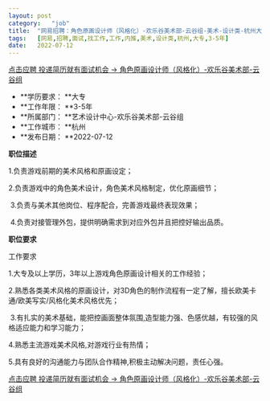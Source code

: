 ```yaml
---
layout:	post
category:	"job"
title:	"网易招聘：角色原画设计师（风格化）-欢乐谷美术部-云谷组-美术-设计类-杭州大专3-5年"
tags:	[网易,招聘,面试,找工作,工作,内推,美术,设计类,杭州,大专,3-5年]
date:	2022-07-12
---
```


[点击应聘 投递简历就有面试机会 ->  角色原画设计师（风格化）-欢乐谷美术部-云谷组](http://mobile.bole.netease.com/bole/boleDetail?id=39034&employeeId=346f03c3cda5f04c&key=all)



- **学历要求： **大专
- **工作年限： **3-5年
- **所属部门： **艺术设计中心-欢乐谷美术部-云谷组
- **工作城市： **杭州
- **发布日期： **2022-07-12



**职位描述**

1.负责游戏前期的美术风格和原画设定； 

2.负责游戏中的角色美术设计，角色美术风格制定，优化原画细节；

 3.负责与美术其他岗位、程序配合，完善游戏最终表现效果；

 4.负责对接管理外包，提供明确需求到对应外包并且把控好输出品质。



**职位要求**

工作要求

1.大专及以上学历，3年以上游戏角色原画设计相关的工作经验； 

2.熟悉各类美术风格的原画设计，对3D角色的制作流程有一定了解，擅长欧美卡通/欧美写实/风格化美术风格优先；

 3.有扎实的美术基础，能把控画面整体氛围,造型能力强、色感优越，有较强的风格适应能力和学习能力；

4.熟悉主流游戏美术风格,对游戏行业有热情； 

5.具有良好的沟通能力与团队合作精神,积极主动解决问题，责任心强。



[点击应聘 投递简历就有面试机会 ->  角色原画设计师（风格化）-欢乐谷美术部-云谷组](http://mobile.bole.netease.com/bole/boleDetail?id=39034&employeeId=346f03c3cda5f04c&key=all)